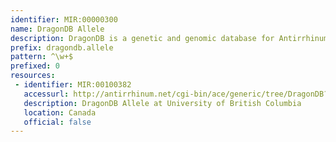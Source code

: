 ```yaml
---
identifier: MIR:00000300
name: DragonDB Allele
description: DragonDB is a genetic and genomic database for Antirrhinum majus (Snapdragon). This collection refers to allele information.
prefix: dragondb.allele
pattern: ^\w+$
prefixed: 0
resources:
 - identifier: MIR:00100382
   accessurl: http://antirrhinum.net/cgi-bin/ace/generic/tree/DragonDB?name=
   description: DragonDB Allele at University of British Columbia
   location: Canada
   official: false
---
```


